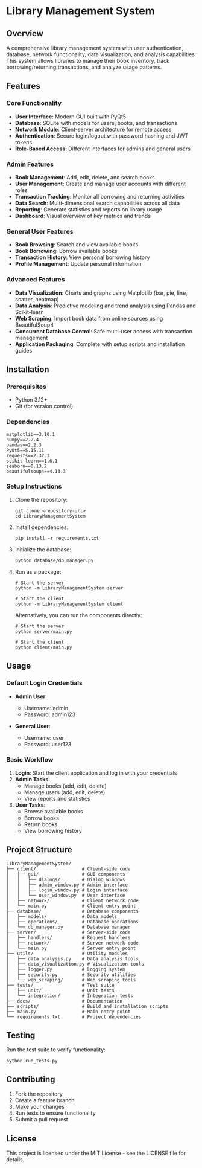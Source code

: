 # Library Management System

## Overview
A comprehensive library management system with user authentication, database, network functionality, data visualization, and analysis capabilities. This system allows libraries to manage their book inventory, track borrowing/returning transactions, and analyze usage patterns.

## Features

### Core Functionality
- **User Interface**: Modern GUI built with PyQt5
- **Database**: SQLite with models for users, books, and transactions
- **Network Module**: Client-server architecture for remote access
- **Authentication**: Secure login/logout with password hashing and JWT tokens
- **Role-Based Access**: Different interfaces for admins and general users

### Admin Features
- **Book Management**: Add, edit, delete, and search books
- **User Management**: Create and manage user accounts with different roles
- **Transaction Tracking**: Monitor all borrowing and returning activities
- **Data Search**: Multi-dimensional search capabilities across all data
- **Reporting**: Generate statistics and reports on library usage
- **Dashboard**: Visual overview of key metrics and trends

### General User Features
- **Book Browsing**: Search and view available books
- **Book Borrowing**: Borrow available books
- **Transaction History**: View personal borrowing history
- **Profile Management**: Update personal information

### Advanced Features
- **Data Visualization**: Charts and graphs using Matplotlib (bar, pie, line, scatter, heatmap)
- **Data Analysis**: Predictive modeling and trend analysis using Pandas and Scikit-learn
- **Web Scraping**: Import book data from online sources using BeautifulSoup4
- **Concurrent Database Control**: Safe multi-user access with transaction management
- **Application Packaging**: Complete with setup scripts and installation guides

## Installation

### Prerequisites
- Python 3.12+
- Git (for version control)

### Dependencies
```
matplotlib==3.10.1
numpy==2.2.4
pandas==2.2.3
PyQt5==5.15.11
requests==2.32.3
scikit-learn==1.6.1
seaborn==0.13.2
beautifulsoup4==4.13.3
```

### Setup Instructions
1. Clone the repository:
   ```
   git clone <repository-url>
   cd LibraryManagementSystem
   ```

2. Install dependencies:
   ```
   pip install -r requirements.txt
   ```

3. Initialize the database:
   ```
   python database/db_manager.py
   ```

4. Run as a package:
   ```
   # Start the server
   python -m LibraryManagementSystem server
   
   # Start the client
   python -m LibraryManagementSystem client
   ```

   Alternatively, you can run the components directly:
   ```
   # Start the server
   python server/main.py
   
   # Start the client
   python client/main.py
   ```

## Usage

### Default Login Credentials
- **Admin User**:
  - Username: admin
  - Password: admin123

- **General User**:
  - Username: user
  - Password: user123

### Basic Workflow
1. **Login**: Start the client application and log in with your credentials
2. **Admin Tasks**:
   - Manage books (add, edit, delete)
   - Manage users (add, edit, delete)
   - View reports and statistics
3. **User Tasks**:
   - Browse available books
   - Borrow books
   - Return books
   - View borrowing history

## Project Structure
```
LibraryManagementSystem/
├── client/                 # Client-side code
│   ├── gui/                # GUI components
│   │   ├── dialogs/        # Dialog windows
│   │   ├── admin_window.py # Admin interface
│   │   ├── login_window.py # Login interface
│   │   └── user_window.py  # User interface
│   ├── network/            # Client network code
│   └── main.py             # Client entry point
├── database/               # Database components
│   ├── models/             # Data models
│   ├── operations/         # Database operations
│   └── db_manager.py       # Database manager
├── server/                 # Server-side code
│   ├── handlers/           # Request handlers
│   ├── network/            # Server network code
│   └── main.py             # Server entry point
├── utils/                  # Utility modules
│   ├── data_analysis.py    # Data analysis tools
│   ├── data_visualization.py # Visualization tools
│   ├── logger.py           # Logging system
│   ├── security.py         # Security utilities
│   └── web_scraping/       # Web scraping tools
├── tests/                  # Test suite
│   ├── unit/               # Unit tests
│   └── integration/        # Integration tests
├── docs/                   # Documentation
├── scripts/                # Build and installation scripts
├── main.py                 # Main entry point
└── requirements.txt        # Project dependencies
```

## Testing
Run the test suite to verify functionality:
```
python run_tests.py
```

## Contributing
1. Fork the repository
2. Create a feature branch
3. Make your changes
4. Run tests to ensure functionality
5. Submit a pull request

## License
This project is licensed under the MIT License - see the LICENSE file for details.

